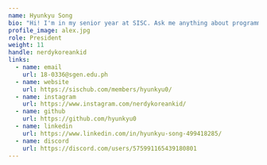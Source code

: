 ```yaml
---
name: Hyunkyu Song
bio: "Hi! I'm in my senior year at SISC. Ask me anything about programming, particularly Python."
profile_image: alex.jpg
role: President
weight: 11
handle: nerdykoreankid
links:
  - name: email
    url: 18-0336@sgen.edu.ph
  - name: website
    url: https://sischub.com/members/hyunkyu0/
  - name: instagram
    url: https://www.instagram.com/nerdykoreankid/
  - name: github
    url: https://github.com/hyunkyu0
  - name: linkedin
    url: https://www.linkedin.com/in/hyunkyu-song-499418285/
  - name: discord
    url: https://discord.com/users/575991165439180801
---
```

